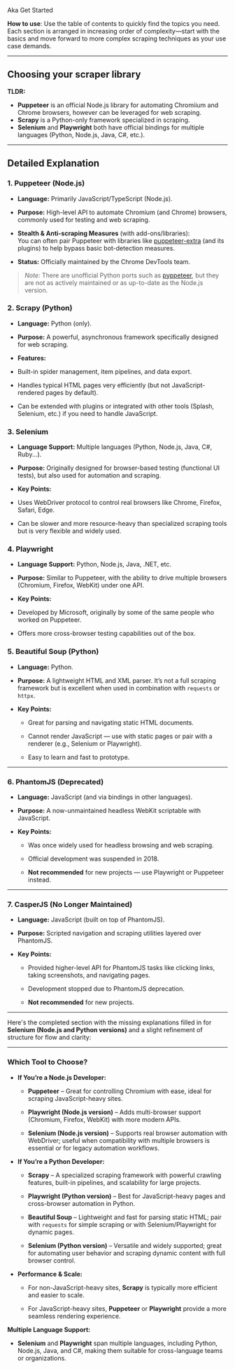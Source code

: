 
Aka Get Started

**How to use**: Use the table of contents to quickly find the topics you need. Each section is arranged in increasing order of complexity—start with the basics and move forward to more complex scraping techniques as your use case demands.

---

## Choosing your scraper library

**TLDR:**

- **Puppeteer** is an official Node.js library for automating Chromiium and Chrome browsers, however can be leveraged for web scraping.
- **Scrapy** is a Python-only framework specialized in scraping.
- **Selenium** and **Playwright** both have official bindings for multiple languages (Python, Node.js, Java, C#, etc.).

---

## Detailed Explanation

### 1. Puppeteer (Node.js)

- **Language:** Primarily JavaScript/TypeScript (Node.js).
- **Purpose:** High-level API to automate Chromium (and Chrome) browsers, commonly used for testing and web scraping.
- **Stealth & Anti-scraping Measures** (with add-ons/libraries):  
    You can often pair Puppeteer with libraries like [puppeteer-extra](https://github.com/berstend/puppeteer-extra) (and its plugins) to help bypass basic bot-detection measures.  
    
- **Status:** Officially maintained by the Chrome DevTools team.

> _Note:_ There are unofficial Python ports such as [pyppeteer](https://github.com/pyppeteer/pyppeteer), but they are not as actively maintained or as up-to-date as the Node.js version.

### 2. Scrapy (Python)

- **Language:** Python (only).
- **Purpose:** A powerful, asynchronous framework specifically designed for web scraping.
- **Features:**

- Built-in spider management, item pipelines, and data export.
- Handles typical HTML pages very efficiently (but not JavaScript-rendered pages by default).
- Can be extended with plugins or integrated with other tools (Splash, Selenium, etc.) if you need to handle JavaScript.

### 3. Selenium

- **Language Support:** Multiple languages (Python, Node.js, Java, C#, Ruby...).
- **Purpose:** Originally designed for browser-based testing (functional UI tests), but also used for automation and scraping.
- **Key Points:**

- Uses WebDriver protocol to control real browsers like Chrome, Firefox, Safari, Edge.
- Can be slower and more resource-heavy than specialized scraping tools but is very flexible and widely used.

### 4. Playwright

- **Language Support:** Python, Node.js, Java, .NET, etc.
- **Purpose:** Similar to Puppeteer, with the ability to drive multiple browsers (Chromium, Firefox, WebKit) under one API.
- **Key Points:**

- Developed by Microsoft, originally by some of the same people who worked on Puppeteer.
- Offers more cross-browser testing capabilities out of the box.

### 5. Beautiful Soup (Python)

- **Language:** Python.
    
- **Purpose:** A lightweight HTML and XML parser. It’s not a full scraping framework but is excellent when used in combination with `requests` or `httpx`.
    
- **Key Points:**
    
    - Great for parsing and navigating static HTML documents.
        
    - Cannot render JavaScript — use with static pages or pair with a renderer (e.g., Selenium or Playwright).
        
    - Easy to learn and fast to prototype.
        

---

### 6. PhantomJS (Deprecated)

- **Language:** JavaScript (and via bindings in other languages).
    
- **Purpose:** A now-unmaintained headless WebKit scriptable with JavaScript.
    
- **Key Points:**
    
    - Was once widely used for headless browsing and web scraping.
        
    - Official development was suspended in 2018.
        
    - **Not recommended** for new projects — use Playwright or Puppeteer instead.
        

---

### 7. CasperJS (No Longer Maintained)

- **Language:** JavaScript (built on top of PhantomJS).
    
- **Purpose:** Scripted navigation and scraping utilities layered over PhantomJS.
    
- **Key Points:**
    
    - Provided higher-level API for PhantomJS tasks like clicking links, taking screenshots, and navigating pages.
        
    - Development stopped due to PhantomJS deprecation.
        
    - **Not recommended** for new projects.
        

---

Here's the completed section with the missing explanations filled in for **Selenium (Node.js and Python versions)** and a slight refinement of structure for flow and clarity:

---

### Which Tool to Choose?

- **If You’re a Node.js Developer:** 
    
    - **Puppeteer** – Great for controlling Chromium with ease, ideal for scraping JavaScript-heavy sites.
        
    - **Playwright (Node.js version)** – Adds multi-browser support (Chromium, Firefox, WebKit) with more modern APIs.
        
    - **Selenium (Node.js version)** – Supports real browser automation with WebDriver; useful when compatibility with multiple browsers is essential or for legacy automation workflows.
        
- **If You’re a Python Developer:**
    
    - **Scrapy** – A specialized scraping framework with powerful crawling features, built-in pipelines, and scalability for large projects.
        
    - **Playwright (Python version)** – Best for JavaScript-heavy pages and cross-browser automation in Python.
        
    - **Beautiful Soup** – Lightweight and fast for parsing static HTML; pair with `requests` for simple scraping or with Selenium/Playwright for dynamic pages.
        
    - **Selenium (Python version)** – Versatile and widely supported; great for automating user behavior and scraping dynamic content with full browser control.
        
- **Performance & Scale:**
    
    - For non-JavaScript-heavy sites, **Scrapy** is typically more efficient and easier to scale.
        
    - For JavaScript-heavy sites, **Puppeteer** or **Playwright** provide a more seamless rendering experience.
        

**Multiple Language Support:**

- **Selenium** and **Playwright** span multiple languages, including Python, Node.js, Java, and C#, making them suitable for cross-language teams or organizations.